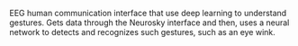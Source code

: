 EEG  human communication interface that use deep learning to understand gestures. Gets data through the Neurosky interface and then, uses a neural network to detects and recognizes such gestures, such as an eye wink.
